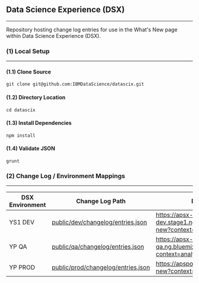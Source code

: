 ## Data Science Experience (DSX)
---

Repository hosting change log entries for use in the What's New page within Data Science Experience (DSX).

### (1) Local Setup
---

#### (1.1) Clone Source

```shell
git clone git@github.com:IBMDataScience/datascix.git
```

#### (1.2) Directory Location

```shell
cd datascix
```

#### (1.3) Install Dependencies

```shell
npm install
```

#### (1.4) Validate JSON

```shell
grunt
```

### (2) Change Log / Environment Mappings
---


| DSX Environment | Change Log Path | DSX URL |
| --- | --- | --- |
| YS1 DEV | [public/dev/changelog/entries.json](https://github.com/IBMDataScience/datascix/blob/master/public/dev/changelog/entries.json) | https://apsx-dev.stage1.ng.bluemix.net/whats-new?context=analytics |
| YP QA | [public/qa/changelog/entries.json](https://github.com/IBMDataScience/datascix/blob/master/public/qa/changelog/entries.json) | https://apsx-qa.ng.bluemix.net/whats-new?context=analytics |
| YP PROD | [public/prod/changelog/entries.json](https://github.com/IBMDataScience/datascix/blob/master/public/prod/changelog/entries.json) | https://apsportal.ibm.com/whats-new?context=analytics |
